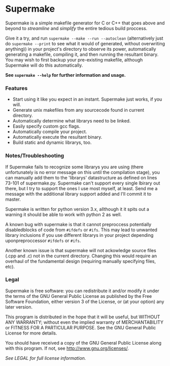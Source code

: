 Supermake
=========

Supermake is a simple makefile generator for C or C++ that goes above and beyond to _streamline_ and _simplify_ the entire tedious build proccess.

Give it a try, and run `supermake --make --run --autoclean` (alternatively just do `supermake --print` to see what it would of generated, without overwriting anything)) in your project's directory to observe its power, automatically generating a makefile, compiling it, and then running the resultant binary. You may wish to first backup your pre-existing makefile, although Supermake will do this automatically.

**See `supermake --help` for further information and usage.**

### Features
* Start using it like you expect in an instant. Supermake just works, if you will.
* Generate unix makefiles from any sourcecode found in current directory.
* Automatically determine what librarys need to be linked.
* Easily specify custom gcc flags.
* Automatically compile your project.
* Automatically execute the resultant binary.
* Build static and dynamic librarys, too.

### Notes/Troubleshooting
If Supermake fails to recognize some librarys you are using (there unfortunately is no error message on this until the compilation stage), you can manually add them to the 'librarys' datastructure as defined on lines 73-101 of supermake.py. Supermake can't support every single lbirary out there, but I try to support the ones I use most myself, at least. Send me a message with the additional library support added and I'll commit it to master.

Supermake is written for python version 3.x, allthough it it spits out a warning it should be able to work with python 2 as well.

A known bug with supermake is that it cannot preproccess potentially disabledblocks of code from `#ifdefs` or `#ifs`. This may lead to unwanted library inclusions if you use different librarys in your project depending uponpreproccessor `#ifdefs` or `#ifs`.

Another known issue is that supermake will not ackowledge source files (.cpp and .c) not in the current directory. Changing this would require an overhaul of the fundamental design (requiring manually specifying files, etc).

### Legal
Supermake is free software: you can redistribute it and/or modify
it under the terms of the GNU General Public License as published by
the Free Software Foundation, either version 3 of the License, or
(at your option) any later version.

This program is distributed in the hope that it will be useful,
but WITHOUT ANY WARRANTY; without even the implied warranty of
MERCHANTABILITY or FITNESS FOR A PARTICULAR PURPOSE.  See the
GNU General Public License for more details.

You should have received a copy of the GNU General Public License
along with this program.  If not, see <http://www.gnu.org/licenses/>.

_See LEGAL for full license information._
